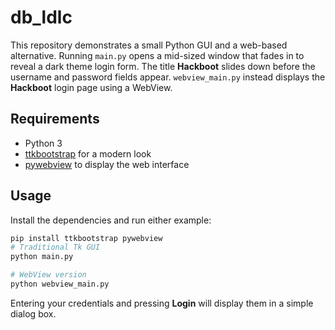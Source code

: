 # db_ldlc

This repository demonstrates a small Python GUI and a web-based alternative.
Running `main.py` opens a mid-sized window that fades in to reveal a dark theme login form.
The title **Hackboot** slides down before the username and password fields appear.
`webview_main.py` instead displays the **Hackboot** login page using a WebView.

## Requirements

- Python 3
- [ttkbootstrap](https://github.com/israel-dryer/ttkbootstrap) for a modern look
- [pywebview](https://github.com/r0x0r/pywebview) to display the web interface

## Usage

Install the dependencies and run either example:

```bash
pip install ttkbootstrap pywebview
# Traditional Tk GUI
python main.py

# WebView version
python webview_main.py
```

Entering your credentials and pressing **Login** will display them in a simple dialog box.
